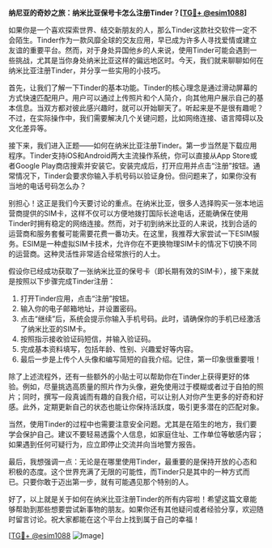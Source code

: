 **纳尼亚的奇妙之旅：纳米比亚保号卡怎么注册Tinder？[[TG💪+ @esim1088](https://t.me/s/esim1088)]**

如果你是一个喜欢探索世界、结交新朋友的人，那么Tinder这款社交软件一定不会陌生。Tinder作为一款风靡全球的交友应用，早已成为许多人寻找爱情或建立友谊的重要平台。然而，对于身处异国他乡的人来说，使用Tinder可能会遇到一些挑战，尤其是当你身处纳米比亚这样的偏远地区时。今天，我们就来聊聊如何在纳米比亚注册Tinder，并分享一些实用的小技巧。

首先，让我们了解一下Tinder的基本功能。Tinder的核心理念是通过滑动屏幕的方式快速匹配用户。用户可以通过上传照片和个人简介，向其他用户展示自己的基本信息。当双方都对彼此感兴趣时，就可以开始聊天了。听起来是不是很有趣呢？不过，在实际操作中，我们需要解决几个关键问题，比如网络连接、语言障碍以及文化差异等。

接下来，我们进入正题——如何在纳米比亚注册Tinder。第一步当然是下载应用程序。Tinder支持iOS和Android两大主流操作系统，你可以直接从App Store或者Google Play商店搜索并安装它。安装完成后，打开应用并点击“注册”按钮。通常情况下，Tinder会要求你输入手机号码以验证身份。但问题来了，如果你没有当地的电话号码怎么办？

别担心！这正是我们今天要讨论的重点。在纳米比亚，很多人选择购买一张本地运营商提供的SIM卡，这样不仅可以方便地拨打国际长途电话，还能确保在使用Tinder时拥有稳定的网络连接。然而，对于初到纳米比亚的人来说，找到合适的运营商和服务套餐可能需要花费一番功夫。在这里，我推荐大家尝试一下ESIM服务。ESIM是一种虚拟SIM卡技术，允许你在不更换物理SIM卡的情况下切换不同的运营商。这种灵活性非常适合经常旅行的人士。

假设你已经成功获取了一张纳米比亚的保号卡（即长期有效的SIM卡），接下来就是按照以下步骤完成Tinder注册：

1. 打开Tinder应用，点击“注册”按钮。
2. 输入你的电子邮箱地址，并设置密码。
3. 点击“继续”后，系统会提示你输入手机号码。此时，请确保你的手机已经激活了纳米比亚的SIM卡。
4. 按照指示接收验证码短信，并输入验证码。
5. 完成基本资料填写，包括年龄、性别、兴趣爱好等内容。
6. 最后一步是上传个人头像和编写简短的自我介绍。记住，第一印象很重要哦！

除了上述流程外，还有一些额外的小贴士可以帮助你在Tinder上获得更好的体验。例如，尽量挑选高质量的照片作为头像，避免使用过于模糊或者过于自拍的照片；同时，撰写一段真诚而有趣的自我介绍，可以让别人对你产生更多的好奇和好感。此外，定期更新自己的状态也能让你保持活跃度，吸引更多潜在的匹配对象。

当然，使用Tinder的过程中也需要注意安全问题。尤其是在陌生的地方，我们要学会保护自己。建议不要轻易透露个人信息，如家庭住址、工作单位等敏感内容；如果遇到任何可疑行为，应立即停止交流并向当地警方报告。

最后，我想强调一点：无论是在哪里使用Tinder，最重要的是保持开放的心态和积极的态度。这个世界充满了无限的可能性，而Tinder只是其中的一种方式而已。只要你敢于迈出第一步，就有可能遇见那个特别的人。

好了，以上就是关于如何在纳米比亚注册Tinder的所有内容啦！希望这篇文章能够帮助到那些想要尝试新事物的朋友。如果你还有其他疑问或者经验分享，欢迎随时留言讨论。祝大家都能在这个平台上找到属于自己的幸福！

[[TG💪+ @esim1088](https://t.me/s/esim1088) ![Image](https://i.postimg.cc/4NQfJmqS/Snipaste-2025-05-13-00-14-12.png)]